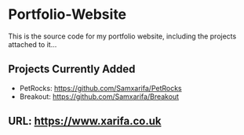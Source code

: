 # Portfolio-Website
This is the source code for my portfolio website, including the projects attached to it...

## Projects Currently Added
- PetRocks: https://github.com/Samxarifa/PetRocks
- Breakout: https://github.com/Samxarifa/Breakout

## URL: https://www.xarifa.co.uk
